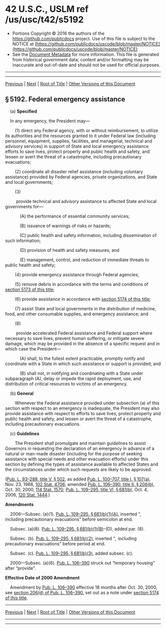 ---
---

# 42 U.S.C., USLM ref /us/usc/t42/s5192

* Portions Copyright © 2016 the authors of the https://github.com/publicdocs project.
  Use of this file is subject to the NOTICE at [https://github.com/publicdocs/uscode/blob/master/NOTICE](https://github.com/publicdocs/uscode/blob/master/NOTICE)
* See the [Document Metadata](././../../../../..//README.md) for more information.
  This file is generated from historical government data; content and/or formatting may be inaccurate and out-of-date and should not be used for official purposes.

----------
----------

[Previous](./../../../../..//us/usc/t42/ch68/schIV–A/m__us_usc_t42_s5191.md) | [Next](./../../../../..//us/usc/t42/ch68/schIV–A/m__us_usc_t42_s5193.md) | [Root of Title](./../../../../../) | [Other Versions of this Document](https://publicdocs.github.io/go/links?ns=uslm&ref=%2Fus%2Fusc%2Ft42%2Fs5192)

## § 5192. Federal emergency assistance

    (a) __Specified__ 

    In any emergency, the President may—

        (1) direct any Federal agency, with or without reimbursement, to utilize its authorities and the resources granted to it under Federal law (including personnel, equipment, supplies, facilities, and managerial, technical and advisory services) in support of State and local emergency assistance efforts to save lives, protect property and public health and safety, and lessen or avert the threat of a catastrophe, including precautionary evacuations;

        (2) coordinate all disaster relief assistance (including voluntary assistance) provided by Federal agencies, private organizations, and State and local governments;

        (3)

         provide technical and advisory assistance to affected State and local governments for—

            (A) the performance of essential community services;

            (B) issuance of warnings of risks or hazards;

            (C) public health and safety information, including dissemination of such information;

            (D) provision of health and safety measures; and

            (E) management, control, and reduction of immediate threats to public health and safety;

        (4) provide emergency assistance through Federal agencies;

        (5) remove debris in accordance with the terms and conditions of [section 5173 of this title][/us/usc/t42/s5173];

        (6) provide assistance in accordance with [section 5174 of this title][/us/usc/t42/s5174];

        (7) assist State and local governments in the distribution of medicine, food, and other consumable supplies, and emergency assistance; and

        (8)

         provide accelerated Federal assistance and Federal support where necessary to save lives, prevent human suffering, or mitigate severe damage, which may be provided in the absence of a specific request and in which case the President—

            (A) shall, to the fullest extent practicable, promptly notify and coordinate with a State in which such assistance or support is provided; and

            (B) shall not, in notifying and coordinating with a State under subparagraph (A), delay or impede the rapid deployment, use, and distribution of critical resources to victims of an emergency.

    (b) __General__ 

        Whenever the Federal assistance provided under subsection (a) of this section with respect to an emergency is inadequate, the President may also provide assistance with respect to efforts to save lives, protect property and public health and safety, and lessen or avert the threat of a catastrophe, including precautionary evacuations.

    (c) __Guidelines__ 

        The President shall promulgate and maintain guidelines to assist Governors in requesting the declaration of an emergency in advance of a natural or man-made disaster (including for the purpose of seeking assistance with special needs and other evacuation efforts) under this section by defining the types of assistance available to affected States and the circumstances under which such requests are likely to be approved.

([Pub. L. 93–288, title V, § 502][/us/pl/93/288/s502], as added [Pub. L. 100–707, title I, § 107(a)][/us/pl/100/707/s107/a], Nov. 23, 1988, [102 Stat. 4706][/us/stat/102/4706]; amended [Pub. L. 106–390, title II, § 206(b)][/us/pl/106/390/s206/b], Oct. 30, 2000, [114 Stat. 1570][/us/stat/114/1570]; [Pub. L. 109–295, title VI, § 681(b)][/us/pl/109/295/s681/b], Oct. 4, 2006, [120 Stat. 1444][/us/stat/120/1444].)

 __Amendments__ 

    2006—Subsec. (a)(1). [Pub. L. 109–295, § 681(b)(1)(A)][/us/pl/109/295/s681/b/1/A], inserted “, including precautionary evacuations” before semicolon at end.

    Subsec. (a)(8). [Pub. L. 109–295, § 681(b)(1)(B)][/us/pl/109/295/s681/b/1/B]–(D), added par. (8).

    Subsec. (b). [Pub. L. 109–295, § 681(b)(2)][/us/pl/109/295/s681/b/2], inserted “, including precautionary evacuations” before period at end.

    Subsec. (c). [Pub. L. 109–295, § 681(b)(3)][/us/pl/109/295/s681/b/3], added subsec. (c).

    2000—Subsec. (a)(6). [Pub. L. 106–390][/us/pl/106/390] struck out “temporary housing” after “provide”.

 __Effective Date of 2000 Amendment__ 

    Amendment by [Pub. L. 106–390][/us/pl/106/390] effective 18 months after Oct. 30, 2000, see [section 206(d) of Pub. L. 106–390][/us/pl/106/390/s206/d], set out as a note under [section 5174 of this title][/us/usc/t42/s5174].

----------

[Previous](./../../../../..//us/usc/t42/ch68/schIV–A/m__us_usc_t42_s5191.md) | [Next](./../../../../..//us/usc/t42/ch68/schIV–A/m__us_usc_t42_s5193.md) | [Root of Title](./../../../../../) | [Other Versions of this Document](https://publicdocs.github.io/go/links?ns=uslm&ref=%2Fus%2Fusc%2Ft42%2Fs5192)

----------
----------

[/us/usc/t42/s5173]: https://publicdocs.github.io/go/links?ns=uslm&ref=%2Fus%2Fusc%2Ft42%2Fs5173
[/us/usc/t42/s5174]: https://publicdocs.github.io/go/links?ns=uslm&ref=%2Fus%2Fusc%2Ft42%2Fs5174
[/us/pl/93/288/s502]: https://publicdocs.github.io/go/links?ns=uslm&ref=%2Fus%2Fpl%2F93%2F288%2Fs502
[/us/pl/100/707/s107/a]: https://publicdocs.github.io/go/links?ns=uslm&ref=%2Fus%2Fpl%2F100%2F707%2Fs107%2Fa
[/us/stat/102/4706]: https://publicdocs.github.io/go/links?ns=uslm&ref=%2Fus%2Fstat%2F102%2F4706
[/us/pl/106/390/s206/b]: https://publicdocs.github.io/go/links?ns=uslm&ref=%2Fus%2Fpl%2F106%2F390%2Fs206%2Fb
[/us/stat/114/1570]: https://publicdocs.github.io/go/links?ns=uslm&ref=%2Fus%2Fstat%2F114%2F1570
[/us/pl/109/295/s681/b]: https://publicdocs.github.io/go/links?ns=uslm&ref=%2Fus%2Fpl%2F109%2F295%2Fs681%2Fb
[/us/stat/120/1444]: https://publicdocs.github.io/go/links?ns=uslm&ref=%2Fus%2Fstat%2F120%2F1444
[/us/pl/109/295/s681/b/1/A]: https://publicdocs.github.io/go/links?ns=uslm&ref=%2Fus%2Fpl%2F109%2F295%2Fs681%2Fb%2F1%2FA
[/us/pl/109/295/s681/b/1/B]: https://publicdocs.github.io/go/links?ns=uslm&ref=%2Fus%2Fpl%2F109%2F295%2Fs681%2Fb%2F1%2FB
[/us/pl/109/295/s681/b/2]: https://publicdocs.github.io/go/links?ns=uslm&ref=%2Fus%2Fpl%2F109%2F295%2Fs681%2Fb%2F2
[/us/pl/109/295/s681/b/3]: https://publicdocs.github.io/go/links?ns=uslm&ref=%2Fus%2Fpl%2F109%2F295%2Fs681%2Fb%2F3
[/us/pl/106/390]: https://publicdocs.github.io/go/links?ns=uslm&ref=%2Fus%2Fpl%2F106%2F390
[/us/pl/106/390]: https://publicdocs.github.io/go/links?ns=uslm&ref=%2Fus%2Fpl%2F106%2F390
[/us/pl/106/390/s206/d]: https://publicdocs.github.io/go/links?ns=uslm&ref=%2Fus%2Fpl%2F106%2F390%2Fs206%2Fd
[/us/usc/t42/s5174]: https://publicdocs.github.io/go/links?ns=uslm&ref=%2Fus%2Fusc%2Ft42%2Fs5174


